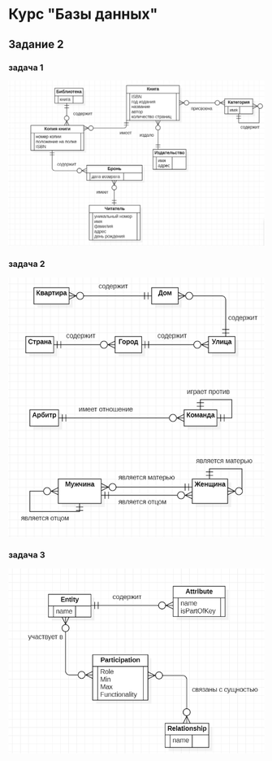 # Курс "Базы данных"

## Задание 2
 
### задача 1
![](задача_1.png)

### задача 2
![](задача_2.png)

### задача 3
![](задача_3.png)
